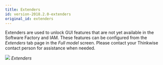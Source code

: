 ```yaml
---
title: Extenders
id: version-2018.2.0-extenders
original_id: extenders
---
```


Extenders are used to unlock GUI features that are not yet available in the Software Factory and IAM. These features can be configured from the *Extenders* tab page in the *Full model* screen. Please contact your Thinkwise contact person for assistance when needed.

![](assets/sf/image34.png)
*Extenders*